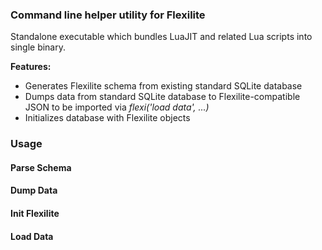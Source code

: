 ### Command line helper utility for Flexilite

Standalone executable which bundles LuaJIT and related Lua 
scripts into single binary.

**Features:**
* Generates Flexilite schema from existing standard SQLite database
* Dumps data from standard SQLite database to Flexilite-compatible JSON
to be imported via _flexi('load data', ...)_
* Initializes database with Flexilite objects  

### Usage

#### Parse Schema

#### Dump Data

#### Init Flexilite

#### Load Data